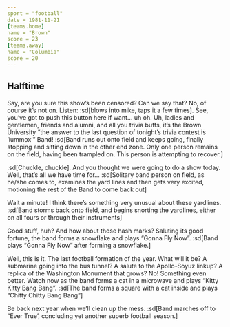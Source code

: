 ```yaml
---
sport = "football"
date = 1981-11-21
[teams.home]
name = "Brown"
score = 23
[teams.away]
name = "Columbia"
score = 20
---
```


## Halftime

Say, are you sure this show’s been censored? Can we say that? No, of course it’s not on. Listen: :sd[blows into mike, taps it a few times]. See, you’ve got to push this button here if want... uh oh. Uh, ladies and gentlemen, friends and alumni, and all you trivia buffs, it’s the Brown University “the answer to the last question of tonight’s trivia contest is ‘lummox’” Band! :sd[Band runs out onto field and keeps going, finally stopping and sitting down in the other end zone. Only one person remains on the field, having been trampled on. This person is attempting to recover.]

:sd[Chuckle, chuckle]. And you thought we were going to do a show today. Well, that’s all we have time for... :sd[Solitary band person on field, as he/she comes to, examines the yard lines and then gets very excited, motioning the rest of the Band to come back out]

Wait a minute! I think there’s something very unusual about these yardlines. :sd[Band storms back onto field, and begins snorting the yardlines, either on all fours or through their instruments]

Good stuff, huh? And how about those hash marks? Saluting its good fortune, the band forms a snowflake and plays “Gonna Fly Now”. :sd[Band plays “Gonna Fly Now” after forming a snowflake.]

Well, this is it. The last football formation of the year. What will it be? A submarine going into the bus tunnel? A salute to the Apollo-Soyuz linkup? A replica of the Washington Monument that grows? No! Something even better. Watch now as the band forms a cat in a microwave and plays “Kitty Kitty Bang Bang”. :sd[The band forms a square with a cat inside and plays “Chitty Chitty Bang Bang”]

Be back next year when we’ll clean up the mess. :sd[Band marches off to “Ever True’, concluding yet another superb football season.]
